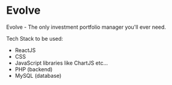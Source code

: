 # Evolve
Evolve - The only investment portfolio manager you'll ever need.

Tech Stack to be used:
- ReactJS
- CSS
- JavaScript libraries like ChartJS etc...
- PHP (backend)
- MySQL (database)